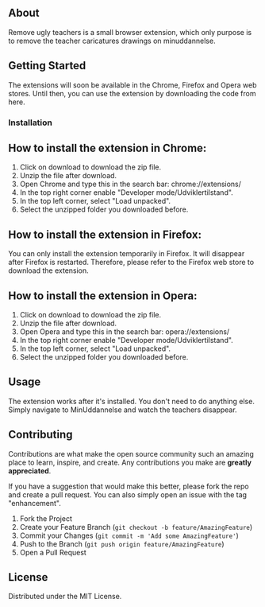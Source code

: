 ## About

Remove ugly teachers is a small browser extension, which only purpose is to remove the teacher caricatures drawings on minuddannelse.

## Getting Started

The extensions will soon be available in the Chrome, Firefox and Opera web stores.
Until then, you can use the extension by downloading the code from here.

### Installation

## How to install the extension in Chrome:

1. Click on download to download the zip file.
2. Unzip the file after download.
3. Open Chrome and type this in the search bar: chrome://extensions/
4. In the top right corner enable "Developer mode/Udviklertilstand".
5. In the top left corner, select "Load unpacked".
6. Select the unzipped folder you downloaded before.

## How to install the extension in Firefox:

You can only install the extension temporarily in Firefox.
It will disappear after Firefox is restarted. Therefore, please refer to the Firefox web store to download the extension.

## How to install the extension in Opera:

1. Click on download to download the zip file.
2. Unzip the file after download.
3. Open Opera and type this in the search bar: opera://extensions/
4. In the top right corner enable "Developer mode/Udviklertilstand".
5. In the top left corner, select "Load unpacked".
6. Select the unzipped folder you downloaded before.

## Usage

The extension works after it's installed. You don't need to do anything else.
Simply navigate to MinUddannelse and watch the teachers disappear.

## Contributing

Contributions are what make the open source community such an amazing place to learn, inspire, and create. Any contributions you make are **greatly appreciated**.

If you have a suggestion that would make this better, please fork the repo and create a pull request. You can also simply open an issue with the tag "enhancement".

1. Fork the Project
2. Create your Feature Branch (`git checkout -b feature/AmazingFeature`)
3. Commit your Changes (`git commit -m 'Add some AmazingFeature'`)
4. Push to the Branch (`git push origin feature/AmazingFeature`)
5. Open a Pull Request

## License

Distributed under the MIT License.